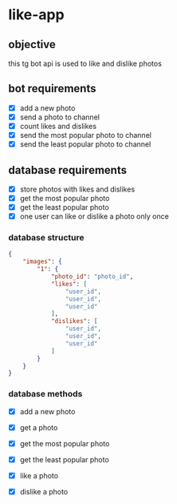 # like-app

## objective

this tg bot api is used to like and dislike photos

## bot requirements

- [x] add a new photo
- [x] send a photo to channel
- [x] count likes and dislikes
- [x] send the most popular photo to channel
- [x] send the least popular photo to channel

## database requirements

- [x] store photos with likes and dislikes
- [x] get the most popular photo
- [x] get the least popular photo
- [x] one user can like or dislike a photo only once

### database structure

```json
{
    "images": {
        "1": {
            "photo_id": "photo_id",
            "likes": [
                "user_id",
                "user_id",
                "user_id"
            ],
            "dislikes": [
                "user_id",
                "user_id",
                "user_id"
            ]
        }
    }
}
```

### database methods

- [x] add a new photo
- [x] get a photo
- [x] get the most popular photo
- [x] get the least popular photo
- [x] like a photo
- [x] dislike a photo

